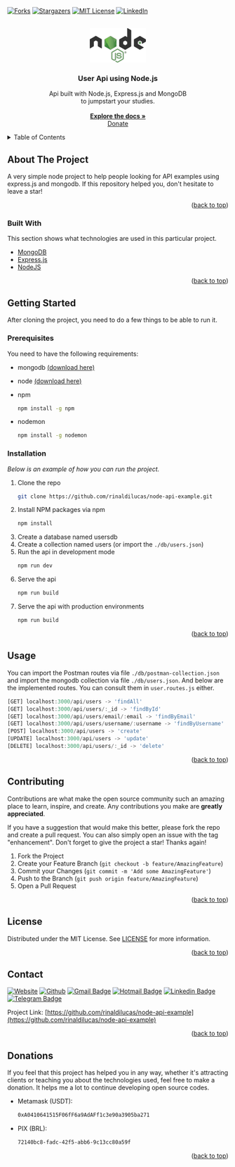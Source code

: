 <div id="top"></div>

[![Forks][forks-shield]][forks-url]
[![Stargazers][stars-shield]][stars-url]
[![MIT License][license-shield]][license-url]
[![LinkedIn][linkedin-shield]][linkedin-url]

<!-- PROJECT LOGO -->
<br />
<div align="center">
  <a href="https://github.com/rinaldilucas/node-api-example">
    <img src="./_readme/logo.png" alt="Logo" width="128" height="78">
  </a>

  <h3 align="center">User Api using Node.js</h3>

  <p align="center">
    Api built with Node.js, Express.js and MongoDB<br> to jumpstart your studies.
    <br />
    <br />
    <a href="https://github.com/rinaldilucas/node-api-example"><strong>Explore the docs »</strong></a>
    <br />   
    <a href="#donations">Donate</a>       
  </p>
</div>

<!-- TABLE OF CONTENTS -->
<details>
  <summary>Table of Contents</summary>
  <ol>
    <li>
      <a href="#about-the-project">About The Project</a>
      <ul>
        <li><a href="#built-with">Built With</a></li>
      </ul>
    </li>
    <li>
      <a href="#getting-started">Getting Started</a>
      <ul>
        <li><a href="#prerequisites">Prerequisites</a></li>
        <li><a href="#installation">Installation</a></li>
      </ul>
    </li>
    <li><a href="#usage">Usage</a></li>
    <li><a href="#contributing">Contributing</a></li>
    <li><a href="#license">License</a></li>
    <li><a href="#contact">Contact</a></li>
    <li><a href="#donations">Donations</a></li>
  </ol>
</details>

<!-- ABOUT THE PROJECT -->

## About The Project


A very simple node project to help people looking for API examples using express.js and mongodb. If this repository helped you, don't hesitate to leave a star!

<p align="right">(<a href="#top">back to top</a>)</p>

### Built With

This section shows what technologies are used in this particular project.

-   [MongoDB](https://www.mongodb.com/)
-   [Express.js](https://expressjs.com/)
-   [NodeJS](https://nodejs.org/en/)

<p align="right">(<a href="#top">back to top</a>)</p>

<!-- GETTING STARTED -->

## Getting Started

After cloning the project, you need to do a few things to be able to run it.

### Prerequisites

You need to have the following requirements:

-   mongodb <a target="_blank" href="https://www.mongodb.com/try/download/community/">(download here)</a>
-   node <a target="_blank" href="https://nodejs.org/en/download/">(download here)</a>

-   npm
    ```sh
    npm install -g npm
    ```
-   nodemon
    ```sh
	npm install -g nodemon
    ```

### Installation

_Below is an example of how you can run the project._

1. Clone the repo
    ```sh
    git clone https://github.com/rinaldilucas/node-api-example.git
    ```
2. Install NPM packages via npm
    ```sh
    npm install
    ```
3. Create a database named usersdb
4. Create a collection named users (or import the `./db/users.json`)
5. Run the api in development mode 
    ```js
    npm run dev
6. Serve the api
    ```js
    npm run build
    ```
7. Serve the api with production environments
    ```js
    npm run build
    ```

<p align="right">(<a href="#top">back to top</a>)</p>

<!-- USAGE EXAMPLES -->

## Usage

You can import the Postman routes via file `./db/postman-collection.json` and import the mongodb collection via file `./db/users.json`.
And below are the implemented routes. You can consult them in `user.routes.js` either.


```js
[GET] localhost:3000/api/users -> 'findAll'
[GET] localhost:3000/api/users/:_id -> 'findById'
[GET] localhost:3000/api/users/email/:email -> 'findByEmail'
[GET] localhost:3000/api/users/username/:username -> 'findByUsername'
[POST] localhost:3000/api/users -> 'create'
[UPDATE] localhost:3000/api/users -> 'update'
[DELETE] localhost:3000/api/users/:_id -> 'delete'
```

<p align="right">(<a href="#top">back to top</a>)</p>

<!-- CONTRIBUTING -->

## Contributing

Contributions are what make the open source community such an amazing place to learn, inspire, and create. Any contributions you make are **greatly appreciated**.

If you have a suggestion that would make this better, please fork the repo and create a pull request. You can also simply open an issue with the tag "enhancement".
Don't forget to give the project a star! Thanks again!

1. Fork the Project
2. Create your Feature Branch (`git checkout -b feature/AmazingFeature`)
3. Commit your Changes (`git commit -m 'Add some AmazingFeature'`)
4. Push to the Branch (`git push origin feature/AmazingFeature`)
5. Open a Pull Request

<p align="right">(<a href="#top">back to top</a>)</p>

<!-- LICENSE -->

## License

Distributed under the MIT License. See [LICENSE](./LICENSE) for more information.

<p align="right">(<a href="#top">back to top</a>)</p>

<!-- CONTACT -->

## Contact

[![Website](https://img.shields.io/badge/-Website-0078D4?style=flat-square&logo=html5&logoColor=white&link=https://rinaldilucas.com)](https://rinaldilucas.com)
[![Github](https://img.shields.io/badge/-Github-967bb5?style=flat-square&labelColor=967bb5&logo=github&logoColor=white&link=https://github.com/rinaldilucas
)](https://github.com/rinaldilucas)
[![Gmail Badge](https://img.shields.io/badge/-Gmail-c14438?style=flat-square&logo=Gmail&logoColor=white&link=mailto:lucasreinaldi@gmail.com)](mailto:lucasreinaldi@gmail.com)
[![Hotmail Badge](https://img.shields.io/badge/-Hotmail-0078D4?style=flat-square&logo=microsoft-outlook&logoColor=white&link=mailto:lucasreinaldi@hotmail.com)](mailto:lucasreinaldi@hotmail.com)
[![Linkedin Badge](https://img.shields.io/badge/-LinkedIn-blue?style=flat-square&logo=Linkedin&logoColor=white&link=https://www.linkedin.com/in/rinaldilucas/)](https://www.linkedin.com/in/rinaldilucas/)
[![Telegram Badge](https://img.shields.io/badge/-Telegram-1ca0f1?style=flat-square&labelColor=1ca0f1&logo=telegram&logoColor=white&link=https://t.me/rinaldilucas)](https://t.me/rinaldilucas)

Project Link: [https://github.com/rinaldilucas/node-api-example](https://github.com/rinaldilucas/node-api-example)

<p align="right">(<a href="#top">back to top</a>)</p>

<!-- ACKNOWLEDGMENTS -->

## Donations

If you feel that this project has helped you in any way, whether it's attracting clients or teaching you about the technologies used, feel free to make a donation.
It helps me a lot to continue developing open source codes.

-   Metamask (USDT):
    ```sh
    0xA0410641515F06fF6a9AdAFf1c3e90a3905ba271
    ```
-   PIX (BRL):
    ```sh
    72140bc8-fadc-42f5-abb6-9c13cc80a59f
    ```

<p align="right">(<a href="#top">back to top</a>)</p>

<!-- MARKDOWN LINKS & IMAGES -->
<!-- https://www.markdownguide.org/basic-syntax/#reference-style-links -->

[contributors-shield]: https://img.shields.io/github/contributors/rinaldilucas/node-api-example.svg?style=for-the-badge
[contributors-url]: https://github.com/rinaldilucas/node-api-example/graphs/contributors
[forks-shield]: https://img.shields.io/github/forks/rinaldilucas/node-api-example.svg?style=for-the-badge
[forks-url]: https://github.com/rinaldilucas/node-api-example/network/members
[stars-shield]: https://img.shields.io/github/stars/rinaldilucas/node-api-example.svg?style=for-the-badge
[stars-url]: https://github.com/rinaldilucas/node-api-example/stargazers
[license-shield]: https://img.shields.io/github/license/rinaldilucas/node-api-example.svg?style=for-the-badge
[license-url]: https://github.com/rinaldilucas/node-api-example/blob/master/LICENSE.txt
[linkedin-shield]: https://img.shields.io/badge/-LinkedIn-black.svg?style=for-the-badge&logo=linkedin&colorB=555
[linkedin-url]: https://www.linkedin.com/in/rinaldilucas/
[product-screenshot]: sources/images/readme/screenshot.png
